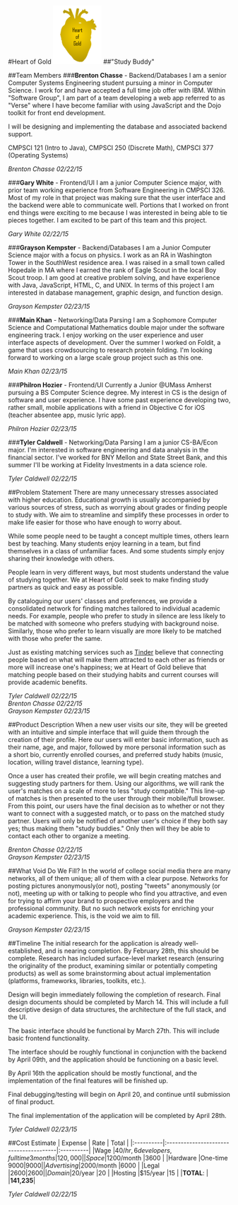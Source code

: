 #Heart of Gold
<img src = "../Images/logo1.png" alt = "Heart of Gold" height = "132" width = "110">
##"Study Buddy"

##Team Members
###**Brenton Chasse** - Backend/Databases
I am a senior Computer Systems Engineering student pursuing a minor in Computer Science. I work for and have accepted a full time job offer with IBM. Within "Software Group", I am part of a team developing a web app referred to as "Verse" where I have become familiar with using JavaScript and the Dojo toolkit for front end development.

I will be designing and implementing the database and associated backend support.

CMPSCI 121 (Intro to Java), CMPSCI 250 (Discrete Math), CMPSCI 377 (Operating Systems)

*Brenton Chasse 02/22/15*

###**Gary White** - Frontend/UI
I am a junior Computer Science major, with prior team working experience from Software Engineering in CMPSCI 326. Most of my role in that project was making sure that the user interface and the backend were able to communicate well. Portions that I worked on front end things were exciting to me because I was interested in being able to tie pieces together. I am excited to be part of this team and this project.

*Gary White 02/22/15*
 
###**Grayson Kempster** - Backend/Databases
I am a Junior Computer Science major with a focus on physics. I work as an RA in Washington Tower in the SouthWest residence area. I was raised in a small town called Hopedale in MA where I earned the rank of Eagle Scout in the local Boy Scout troop. I am good at creative problem solving, and have experience with Java, JavaScript, HTML, C, and UNIX. In terms of this project I am interested in database management, graphic design, and function design.

*Grayson Kempster 02/23/15*

###**Main Khan** - Networking/Data Parsing
I am a Sophomore Computer Science and Computational Mathematics double major under the software engineering track. I enjoy working on the user experience and user interface aspects of development. Over the summer I worked on Foldit, a game that uses crowdsourcing to research protein folding. I'm looking forward to working on a large scale group project such as this one.  

*Main Khan 02/23/15*

###**Philron Hozier** - Frontend/UI
Currently a Junior @UMass Amherst pursuing a BS Computer Science degree. My interest in CS is the design of software and user experience. I have some past experience developing two, rather small, mobile applications with a friend in Objective C for iOS (teacher absentee app, music lyric app).

*Philron Hozier 02/23/15*

###**Tyler Caldwell** - Networking/Data Parsing
I am a junior CS-BA/Econ major. I'm interested in software engineering and data analysis in the financial sector. I've worked for BNY Mellon and State Street Bank, and this summer I'll be working at Fidelity Investments in a data science role.

*Tyler Caldwell 02/22/15*

##Problem Statement
There are many unnecessary stresses associated with higher education. Educational growth is usually accompanied by various sources of stress, such as worrying about grades or finding people to study with. We aim to streamline and simplify these processes in order to make life easier for those who have enough to worry about.

While some people need to be taught a concept multiple times, others learn best by teaching. Many students enjoy learning in a team, but find themselves in a class of unfamiliar faces. And some students simply enjoy sharing their knowledge with others.

People learn in very different ways, but most students understand the value of studying together. We at Heart of Gold seek to make finding study partners as quick and easy as possible.

By cataloguing our users' classes and preferences, we provide a consolidated network for finding matches tailored to individual academic needs. For example, people who prefer to study in silence are less likely to be matched with someone who prefers studying with background noise. Similarly, those who prefer to learn visually are more likely to be matched with those who prefer the same.

Just as existing matching services such as [Tinder](http://www.gotinder.com/) believe that connecting people based on what will make them attracted to each other as friends or more will increase one's happiness; we at Heart of Gold believe that matching people based on their studying habits and current courses will provide academic benefits.

*Tyler Caldwell 02/22/15*  
*Brenton Chasse 02/22/15*  
*Grayson Kempster 02/23/15*

##Product Description
When a new user visits our site, they will be greeted with an intuitive and simple interface that will guide them through the creation of their profile. Here our users will enter basic information, such as their name, age, and major, followed by more personal information such as a short bio, currently enrolled courses, and preferred study habits (music, location, willing travel distance, learning type). 

Once a user has created their profile, we will begin creating matches and suggesting study partners for them. Using our algorithms, we will rank the user's matches on a scale of more to less "study compatible." This line-up of matches is then presented to the user through their mobile/full browser. From this point, our users have the final decision as to whether or not they want to connect with a suggested match, or to pass on the matched study partner. Users will only be notified of another user's choice if they both say yes; thus making them "study buddies." Only then will they be able to contact each other to organize a meeting.

*Brenton Chasse 02/22/15*  
*Grayson Kempster 02/23/15*

##What Void Do We Fill?
In the world of college social media there are many networks, all of them unique; all of them with a clear purpose. Networks for posting pictures anonymously(or not), posting "tweets" anonymously (or not), meeting up with or talking to people who find you attractive, and even for trying to affirm your brand to prospective employers and the professional community. But no such network exists for enriching your academic experience. This, is the void we aim to fill.

*Grayson Kempster 02/23/15*

##Timeline
The initial research for the application is already well-established, and is nearing completion. By February 28th, this should be complete. Research has included surface-level market research (ensuring the originality of the product, examining similar or potentially competing products) as well as some brainstorming about actual implementation (platforms, frameworks, libraries, toolkits, etc.).

Design will begin immediately following the completion of research. Final design documents should be completed by March 14. This will include a full descriptive design of data structures, the architecture of the full stack, and the UI.

The basic interface should be functional by March 27th. This will include basic frontend functionality.

The interface should be roughly functional in conjunction with the backend by April 09th, and the application should be functioning on a basic level.

By April 16th the application should be mostly functional, and the implementation of the final features will be finished up.

Final debugging/testing will begin on April 20, and continue until submission of final product.

The final implementation of the application will be completed by April 28th.

*Tyler Caldwell 02/23/15*

##Cost Estimate
|  Expense  | Rate                                   | Total     |
|:----------|:---------------------------------------|:----------|
|Wage       |$40/hr, 6 developers, full time 3 months|120,000    |
|Space      |$1200/month                             |3600       |
|Hardware   |One-time $9000                          |9000       |
|Advertising|$2000/month                             |6000       |
|Legal      |$2600                                   |2600       |
|Domain     |$20/year                                |20         |
|Hosting    |$15/year                                |15         |
|**TOTAL**: |                                        |**141,235**|

*Tyler Caldwell 02/22/15*
